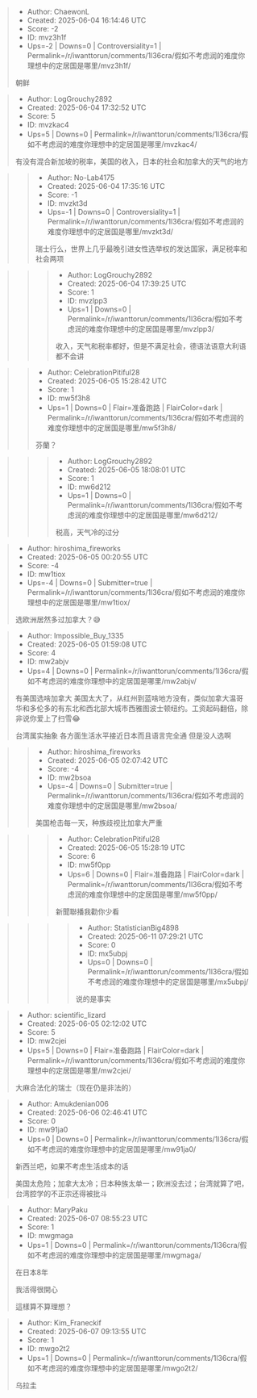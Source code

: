 > - Author: ChaewonL
> - Created: 2025-06-04 16:14:46 UTC
> - Score: -2
> - ID: mvz3h1f
> - Ups=-2 | Downs=0 | Controversiality=1 | Permalink=/r/iwanttorun/comments/1l36cra/假如不考虑润的难度你理想中的定居国是哪里/mvz3h1f/
>
> 朝鲜

> - Author: LogGrouchy2892
> - Created: 2025-06-04 17:32:52 UTC
> - Score: 5
> - ID: mvzkac4
> - Ups=5 | Downs=0 | Permalink=/r/iwanttorun/comments/1l36cra/假如不考虑润的难度你理想中的定居国是哪里/mvzkac4/
>
> 有没有混合新加坡的税率，美国的收入，日本的社会和加拿大的天气的地方

>> - Author: No-Lab4175
>> - Created: 2025-06-04 17:35:16 UTC
>> - Score: -1
>> - ID: mvzkt3d
>> - Ups=-1 | Downs=0 | Controversiality=1 | Permalink=/r/iwanttorun/comments/1l36cra/假如不考虑润的难度你理想中的定居国是哪里/mvzkt3d/
>>
>> 瑞士行么，世界上几乎最晚引进女性选举权的发达国家，满足税率和社会两项

>>> - Author: LogGrouchy2892
>>> - Created: 2025-06-04 17:39:25 UTC
>>> - Score: 1
>>> - ID: mvzlpp3
>>> - Ups=1 | Downs=0 | Permalink=/r/iwanttorun/comments/1l36cra/假如不考虑润的难度你理想中的定居国是哪里/mvzlpp3/
>>>
>>> 收入，天气和税率都好，但是不满足社会，德语法语意大利语都不会讲

>> - Author: CelebrationPitiful28
>> - Created: 2025-06-05 15:28:42 UTC
>> - Score: 1
>> - ID: mw5f3h8
>> - Ups=1 | Downs=0 | Flair=准备跑路 | FlairColor=dark | Permalink=/r/iwanttorun/comments/1l36cra/假如不考虑润的难度你理想中的定居国是哪里/mw5f3h8/
>>
>> 芬蘭？

>>> - Author: LogGrouchy2892
>>> - Created: 2025-06-05 18:08:01 UTC
>>> - Score: 1
>>> - ID: mw6d212
>>> - Ups=1 | Downs=0 | Permalink=/r/iwanttorun/comments/1l36cra/假如不考虑润的难度你理想中的定居国是哪里/mw6d212/
>>>
>>> 税高，天气冷的过分

> - Author: hiroshima_fireworks
> - Created: 2025-06-05 00:20:55 UTC
> - Score: -4
> - ID: mw1tiox
> - Ups=-4 | Downs=0 | Submitter=true | Permalink=/r/iwanttorun/comments/1l36cra/假如不考虑润的难度你理想中的定居国是哪里/mw1tiox/
>
> 选欧洲居然多过加拿大？😅

> - Author: Impossible_Buy_1335
> - Created: 2025-06-05 01:59:08 UTC
> - Score: 4
> - ID: mw2abjv
> - Ups=4 | Downs=0 | Permalink=/r/iwanttorun/comments/1l36cra/假如不考虑润的难度你理想中的定居国是哪里/mw2abjv/
>
> 有美国选啥加拿大 美国太大了，从红州到蓝啥地方没有，类似加拿大温哥华和多伦多的有东北和西北部大城市西雅图波士顿纽约。工资起码翻倍，除非说你爱上了扫雪😂
> 
> 台湾属实抽象 各方面生活水平接近日本而且语言完全通  但是没人选啊

>> - Author: hiroshima_fireworks
>> - Created: 2025-06-05 02:07:42 UTC
>> - Score: -4
>> - ID: mw2bsoa
>> - Ups=-4 | Downs=0 | Submitter=true | Permalink=/r/iwanttorun/comments/1l36cra/假如不考虑润的难度你理想中的定居国是哪里/mw2bsoa/
>>
>> 美国枪击每一天，种族歧视比加拿大严重

>>> - Author: CelebrationPitiful28
>>> - Created: 2025-06-05 15:28:19 UTC
>>> - Score: 6
>>> - ID: mw5f0pp
>>> - Ups=6 | Downs=0 | Flair=准备跑路 | FlairColor=dark | Permalink=/r/iwanttorun/comments/1l36cra/假如不考虑润的难度你理想中的定居国是哪里/mw5f0pp/
>>>
>>> 新聞聯播我勸你少看

>>>> - Author: StatisticianBig4898
>>>> - Created: 2025-06-11 07:29:21 UTC
>>>> - Score: 0
>>>> - ID: mx5ubpj
>>>> - Ups=0 | Downs=0 | Permalink=/r/iwanttorun/comments/1l36cra/假如不考虑润的难度你理想中的定居国是哪里/mx5ubpj/
>>>>
>>>> 说的是事实

> - Author: scientific_lizard
> - Created: 2025-06-05 02:12:02 UTC
> - Score: 5
> - ID: mw2cjei
> - Ups=5 | Downs=0 | Flair=准备跑路 | FlairColor=dark | Permalink=/r/iwanttorun/comments/1l36cra/假如不考虑润的难度你理想中的定居国是哪里/mw2cjei/
>
> 大麻合法化的瑞士（现在仍是非法的）

> - Author: Amukdenian006
> - Created: 2025-06-06 02:46:41 UTC
> - Score: 0
> - ID: mw91ja0
> - Ups=0 | Downs=0 | Permalink=/r/iwanttorun/comments/1l36cra/假如不考虑润的难度你理想中的定居国是哪里/mw91ja0/
>
> 新西兰吧，如果不考虑生活成本的话
> 
> 美国太危险；加拿大太冷；日本种族太单一；欧洲没去过；台湾就算了吧，台湾腔学的不正宗还得被批斗

> - Author: MaryPaku
> - Created: 2025-06-07 08:55:23 UTC
> - Score: 1
> - ID: mwgmaga
> - Ups=1 | Downs=0 | Permalink=/r/iwanttorun/comments/1l36cra/假如不考虑润的难度你理想中的定居国是哪里/mwgmaga/
>
> 在日本8年
> 
> 我活得很開心
> 
> 這樣算不算理想？

> - Author: Kim_Franeckif
> - Created: 2025-06-07 09:13:55 UTC
> - Score: 1
> - ID: mwgo2t2
> - Ups=1 | Downs=0 | Permalink=/r/iwanttorun/comments/1l36cra/假如不考虑润的难度你理想中的定居国是哪里/mwgo2t2/
>
> 乌拉圭
